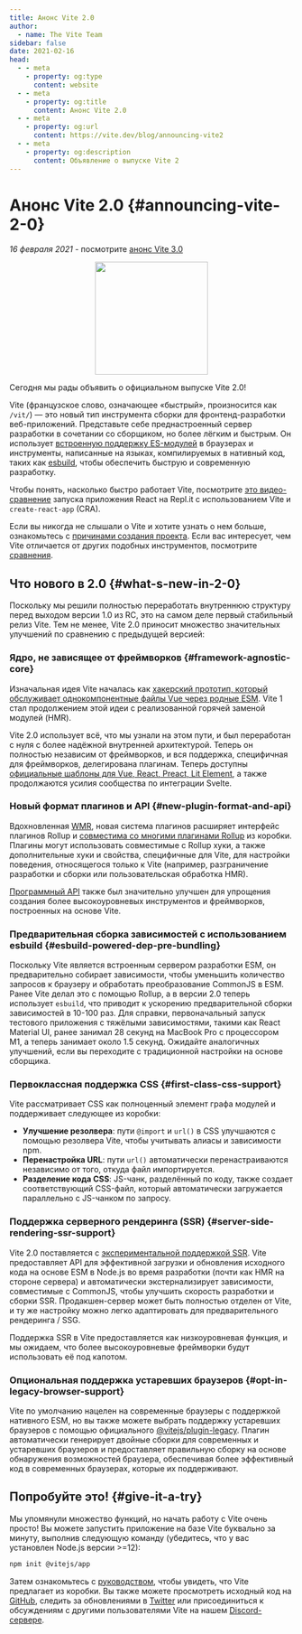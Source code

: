 ```yaml
---
title: Анонс Vite 2.0
author:
  - name: The Vite Team
sidebar: false
date: 2021-02-16
head:
  - - meta
    - property: og:type
      content: website
  - - meta
    - property: og:title
      content: Анонс Vite 2.0
  - - meta
    - property: og:url
      content: https://vite.dev/blog/announcing-vite2
  - - meta
    - property: og:description
      content: Объявление о выпуске Vite 2
---
```


# Анонс Vite 2.0 {#announcing-vite-2-0}

_16 февраля 2021_ - посмотрите [анонс Vite 3.0](./announcing-vite3.md)

<p style="text-align:center">
  <img src="/logo.svg" style="height:200px">
</p>

Сегодня мы рады объявить о официальном выпуске Vite 2.0!

Vite (французское слово, означающее «быстрый», произносится как `/vit/`) — это новый тип инструмента сборки для фронтенд-разработки веб-приложений. Представьте себе преднастроенный сервер разработки в сочетании со сборщиком, но более лёгким и быстрым. Он использует [встроенную поддержку ES-модулей](https://developer.mozilla.org/ru/docs/Web/JavaScript/Guide/Modules) в браузерах и инструменты, написанные на языках, компилируемых в нативный код, таких как [esbuild](https://esbuild.github.io/), чтобы обеспечить быструю и современную разработку.

Чтобы понять, насколько быстро работает Vite, посмотрите [это видео-сравнение](https://twitter.com/amasad/status/1355379680275128321) запуска приложения React на Repl.it с использованием Vite и `create-react-app` (CRA).

Если вы никогда не слышали о Vite и хотите узнать о нем больше, ознакомьтесь с [причинами создания проекта](https://vite.dev/guide/why.html). Если вас интересует, чем Vite отличается от других подобных инструментов, посмотрите [сравнения](https://vite.dev/guide/comparisons.html).

## Что нового в 2.0 {#what-s-new-in-2-0}

Поскольку мы решили полностью переработать внутреннюю структуру перед выходом версии 1.0 из RC, это на самом деле первый стабильный релиз Vite. Тем не менее, Vite 2.0 приносит множество значительных улучшений по сравнению с предыдущей версией:

### Ядро, не зависящее от фреймворков {#framework-agnostic-core}

Изначальная идея Vite началась как [хакерский прототип, который обслуживает однокомпонентные файлы Vue через родные ESM](https://github.com/vuejs/vue-dev-server). Vite 1 стал продолжением этой идеи с реализованной горячей заменой модулей (HMR).

Vite 2.0 использует всё, что мы узнали на этом пути, и был переработан с нуля с более надёжной внутренней архитектурой. Теперь он полностью независим от фреймворков, и вся поддержка, специфичная для фреймворков, делегирована плагинам. Теперь доступны [официальные шаблоны для Vue, React, Preact, Lit Element](https://github.com/vitejs/vite/tree/main/packages/create-vite), а также продолжаются усилия сообщества по интеграции Svelte.

### Новый формат плагинов и API {#new-plugin-format-and-api}

Вдохновленная [WMR](https://github.com/preactjs/wmr), новая система плагинов расширяет интерфейс плагинов Rollup и [совместима со многими плагинами Rollup](https://vite-rollup-plugins.patak.dev/) из коробки. Плагины могут использовать совместимые с Rollup хуки, а также дополнительные хуки и свойства, специфичные для Vite, для настройки поведения, относящегося только к Vite (например, разграничение разработки и сборки или пользовательская обработка HMR).

[Программный API](https://vite.dev/guide/api-javascript.html) также был значительно улучшен для упрощения создания более высокоуровневых инструментов и фреймворков, построенных на основе Vite.

### Предварительная сборка зависимостей с использованием esbuild {#esbuild-powered-dep-pre-bundling}

Поскольку Vite является встроенным сервером разработки ESM, он предварительно собирает зависимости, чтобы уменьшить количество запросов к браузеру и обработать преобразование CommonJS в ESM. Ранее Vite делал это с помощью Rollup, а в версии 2.0 теперь использует `esbuild`, что приводит к ускорению предварительной сборки зависимостей в 10-100 раз. Для справки, первоначальный запуск тестового приложения с тяжёлыми зависимостями, такими как React Material UI, ранее занимал 28 секунд на MacBook Pro с процессором M1, а теперь занимает около 1.5 секунд. Ожидайте аналогичных улучшений, если вы переходите с традиционной настройки на основе сборщика.

### Первоклассная поддержка CSS {#first-class-css-support}

Vite рассматривает CSS как полноценный элемент графа модулей и поддерживает следующее из коробки:

- **Улучшение резолвера**: пути `@import` и `url()` в CSS улучшаются с помощью резолвера Vite, чтобы учитывать алиасы и зависимости npm.
- **Перенастройка URL**: пути `url()` автоматически перенастраиваются независимо от того, откуда файл импортируется.
- **Разделение кода CSS**: JS-чанк, разделённый по коду, также создает соответствующий CSS-файл, который автоматически загружается параллельно с JS-чанком по запросу.

### Поддержка серверного рендеринга (SSR) {#server-side-rendering-ssr-support}

Vite 2.0 поставляется с [экспериментальной поддержкой SSR](https://vite.dev/guide/ssr.html). Vite предоставляет API для эффективной загрузки и обновления исходного кода на основе ESM в Node.js во время разработки (почти как HMR на стороне сервера) и автоматически экстернализирует зависимости, совместимые с CommonJS, чтобы улучшить скорость разработки и сборки SSR. Продакшен-сервер может быть полностью отделен от Vite, и ту же настройку можно легко адаптировать для предварительного рендеринга / SSG.

Поддержка SSR в Vite предоставляется как низкоуровневая функция, и мы ожидаем, что более высокоуровневые фреймворки будут использовать её под капотом.

### Опциональная поддержка устаревших браузеров {#opt-in-legacy-browser-support}

Vite по умолчанию нацелен на современные браузеры с поддержкой нативного ESM, но вы также можете выбрать поддержку устаревших браузеров с помощью официального [@vitejs/plugin-legacy](https://github.com/vitejs/vite/tree/main/packages/plugin-legacy). Плагин автоматически генерирует двойные сборки для современных и устаревших браузеров и предоставляет правильную сборку на основе обнаружения возможностей браузера, обеспечивая более эффективный код в современных браузерах, которые их поддерживают.

## Попробуйте это! {#give-it-a-try}

Мы упомянули множество функций, но начать работу с Vite очень просто! Вы можете запустить приложение на базе Vite буквально за минуту, выполнив следующую команду (убедитесь, что у вас установлен Node.js версии >=12):

```bash
npm init @vitejs/app
```

Затем ознакомьтесь с [руководством](https://vite.dev/guide/), чтобы увидеть, что Vite предлагает из коробки. Вы также можете просмотреть исходный код на [GitHub](https://github.com/vitejs/vite), следить за обновлениями в [Twitter](https://twitter.com/vite_js) или присоединиться к обсуждениям с другими пользователями Vite на нашем [Discord-сервере](http://chat.vite.dev/).
